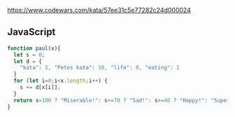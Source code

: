 https://www.codewars.com/kata/57ee31c5e77282c24d000024

## JavaScript
```js
function paul(x){
  let s = 0;
  let d = {
    "kata": 5, "Petes kata": 10, "life": 0, "eating": 1
  }
  for (let i=0;i<x.length;i++) {
    s += d[x[i]];
  }
  return s>100 ? "Miserable!": s>=70 ? "Sad!": s>=40 ? "Happy!": "Super happy!"
}
```